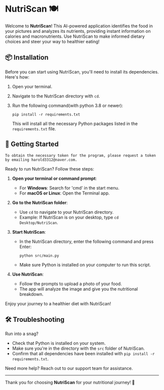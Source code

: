 # NutriScan 🍽️

Welcome to **NutriScan**! This AI-powered application identifies the food in your pictures and analyzes its nutrients, providing instant information on calories and macronutrients. Use NutriScan to make informed dietary choices and steer your way to healthier eating!

## 📦 Installation

Before you can start using NutriScan, you'll need to install its dependencies. Here's how:

1. Open your terminal.
2. Navigate to the NutriScan directory with `cd`.
3. Run the following command(with python 3.8 or newer):

   ```
   pip install -r requirements.txt
   ```

   This will install all the necessary Python packages listed in the `requirements.txt` file.

## 🚀 Getting Started
```
To obtain the necessary token for the program, please request a token by emailing harold3312@naver.com.
```
Ready to run NutriScan? Follow these steps:

1. **Open your terminal or command prompt**:
   - For **Windows**: Search for 'cmd' in the start menu.
   - For **macOS or Linux**: Open the Terminal app.

2. **Go to the NutriScan folder**:
   - Use `cd` to navigate to your NutriScan directory.
   - Example: If NutriScan is on your desktop, type `cd Desktop/NutriScan`.

3. **Start NutriScan**:
   - In the NutriScan directory, enter the following command and press Enter:
   
     ```
     python src/main.py
     ```

   - Make sure Python is installed on your computer to run this script.

4. **Use NutriScan**:
   - Follow the prompts to upload a photo of your food.
   - The app will analyze the image and give you the nutritional breakdown.

Enjoy your journey to a healthier diet with NutriScan!

## 🛠️ Troubleshooting

Run into a snag?

- Check that Python is installed on your system.
- Make sure you're in the directory with the `src` folder of NutriScan.
- Confirm that all dependencies have been installed with `pip install -r requirements.txt`.

Need more help? Reach out to our support team for assistance.

---

Thank you for choosing **NutriScan** for your nutritional journey! 🌱
